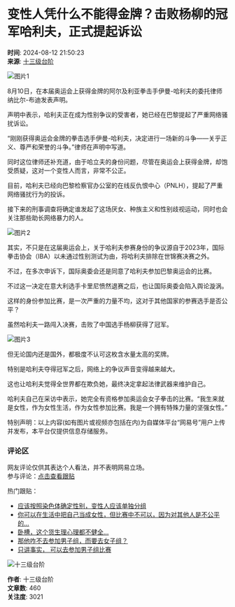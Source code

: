 # 变性人凭什么不能得金牌？击败杨柳的冠军哈利夫，正式提起诉讼

**时间**: 2024-08-12 21:50:23  
**来源**: [十三级台阶](https://www.163.com/dy/media/T1681773697899.html)

![图片1](https://nimg.ws.126.net/?url=http%3A%2F%2Fdingyue.ws.126.net%2F2024%2F0812%2F2c2fe5f9j00si3y91000sd000qo00dsm.jpg&thumbnail=660x2147483647&quality=80&type=jpg)

8月10日，在本届奥运会上获得金牌的阿尔及利亚拳击手伊曼-哈利夫的委托律师纳比尔-布迪发表声明。

声明中表示，哈利夫正在成为性别争议的受害者，她已经在巴黎提起了严重网络骚扰诉讼。

“刚刚获得奥运会金牌的拳击选手伊曼-哈利夫，决定进行一场新的斗争——关乎正义、尊严和荣誉的斗争。”律师在声明中写道。

同时这位律师还补充道，由于哈立夫的身份问题，尽管在奥运会上获得金牌，却饱受质疑，这对一个变性人而言，非常不公正。

目前，哈利夫已经向巴黎检察官办公室的在线反仇恨中心（PNLH），提起了严重网络骚扰行为的投诉。

接下来的刑事调查将确定谁发起了这场厌女、种族主义和性别歧视运动，同时也会关注那些助长网络暴力的人。

![图片2](https://nimg.ws.126.net/?url=http%3A%2F%2Fdingyue.ws.126.net%2F2024%2F0812%2F59cc6b7fj00si3y9a000od000iw00cmm.jpg&thumbnail=660x2147483647&quality=80&type=jpg)

其实，不只是在这届奥运会上，关于哈利夫参赛身份的争议源自于2023年，国际拳击协会（IBA）以未通过性别测试为由，将哈利夫排除在世锦赛决赛之外。

不过，在多次申诉下，国际奥委会还是同意了哈利夫参加巴黎奥运会的比赛。

不过这一决定在意大利选手卡里尼愤然退赛之后，也让国际奥委会陷入舆论漩涡。

这样的身份参加比赛，是一次严重的力量不均，这对于其他国家的参赛选手是否公平？

虽然哈利夫一路闯入决赛，击败了中国选手杨柳获得了冠军。

![图片3](https://nimg.ws.126.net/?url=http%3A%2F%2Fdingyue.ws.126.net%2F2024%2F0812%2Faa18303aj00si3y9m000zd000iw00cmm.jpg&thumbnail=660x2147483647&quality=80&type=jpg)

但无论国内还是国外，都极度不认可这枚含水量太高的奖牌。

特别是哈利夫夺得冠军之后，网络上的争议声音变得越来越大。

这也让哈利夫觉得全世界都在欺负她，最终决定拿起法律武器来维护自己。

哈利夫自己在采访中表示，她完全有资格参加奥运会女子拳击的比赛。“我生来就是女性，作为女性生活，作为女性参加比赛。我是一个拥有特殊力量的坚强女性。”

特别声明：以上内容(如有图片或视频亦包括在内)为自媒体平台“网易号”用户上传并发布，本平台仅提供信息存储服务。

### 评论区

网友评论仅供其表达个人看法，并不表明网易立场。  
参与评论：[点击查看跟贴](https://comment.tie.163.com/J9BG6JIF05562ZDJ.html)  

热门跟贴：

- [应该按照染色体确定性别，变性人应该单独分组](https://comment.tie.163.com/J9BG6JIF05562ZDJ.html)  
- [你可以在生活中把自己当成女性，但比赛中不可以，因为对其他人是不公平的...](https://comment.tie.163.com/J9BG6JIF05562ZDJ.html)  
- [卧槽，这个货生理心理都不健全...](https://comment.tie.163.com/J9BG6JIF05562ZDJ.html)  
- [那他咋不去参加男子组，而要去女子组？](https://comment.tie.163.com/J9BG6JIF05562ZDJ.html)  
- [只讲事实， 可以去参加男子组比赛](https://comment.tie.163.com/J9BG6JIF05562ZDJ.html)  

![十三级台阶](https://nimg.ws.126.net/?url=http://dingyue.ws.126.net/2023/0418/dc5da929j00rta8vw0008d0004k004kp.jpg&thumbnail=160y160&quality=80&type=jpg)

**作者**: 十三级台阶  
**文章数**: 460  
**关注度**: 3021